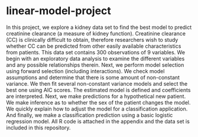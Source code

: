 # linear-model-project

In this project, we explore a kidney data set to find the best model to predict creatinine clearance (a measure of kidney function). Creatinine clearance (CC) is clinically difficult to obtain, therefore researchers wish to study whether CC can be predicted from other easily available characteristics from patients. This data set contains 300 observations of 9 variables. We begin with an exploratory data analysis to examine the different variables and any possible relationships therein. Next, we perform model selection using forward selection (including interactions). We check model assumptions and determine that there is some amount of non-constant variance. We then fit several non-constant variance models and select the best one using AIC scores. The estimated model is defined and coefficients are interpreted. Next, we make predictions for a hypothetical new patient. We make inference as to whether the sex of the patient changes the model. We quickly explain how to adjust the model for a classification application. And finally, we make a classification prediction using a basic logistic regression model. All R code is attached in the appendix and the data set is included in this repository.
